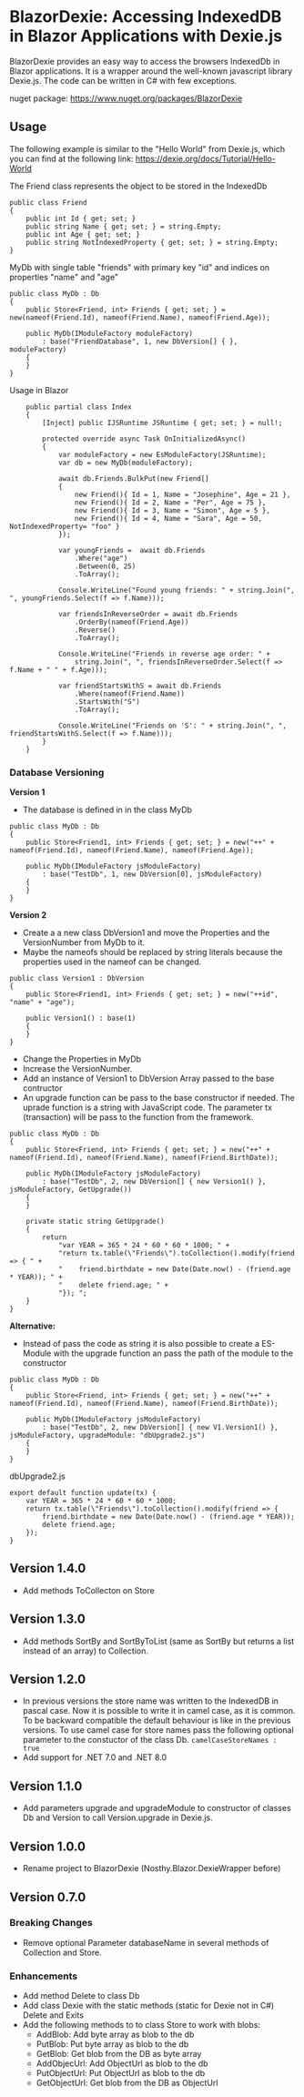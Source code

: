 # BlazorDexie: Accessing IndexedDB in Blazor Applications with Dexie.js 

BlazorDexie provides an easy way to access the browsers IndexedDb in Blazor applications. It is a wrapper around the well-known javascript library Dexie.js. The code can be written in C# with few exceptions.

nuget package: https://www.nuget.org/packages/BlazorDexie

## Usage

The following example is similar to the "Hello World" from Dexie.js, which you can find at the following link: https://dexie.org/docs/Tutorial/Hello-World 

The Friend class represents the object to be stored in the IndexedDb
```
public class Friend
{
    public int Id { get; set; }
    public string Name { get; set; } = string.Empty;
    public int Age { get; set; }
    public string NotIndexedProperty { get; set; } = string.Empty;
}
```
MyDb with single table "friends" with primary key "id" and
indices on properties "name" and "age"
```
public class MyDb : Db
{
    public Store<Friend, int> Friends { get; set; } = new(nameof(Friend.Id), nameof(Friend.Name), nameof(Friend.Age));

    public MyDb(IModuleFactory moduleFactory)
        : base("FriendDatabase", 1, new DbVersion[] { }, moduleFactory)
    {
    }
}
```
Usage in Blazor
```
    public partial class Index
    {
        [Inject] public IJSRuntime JSRuntime { get; set; } = null!;

        protected override async Task OnInitializedAsync()
        {
            var moduleFactory = new EsModuleFactory(JSRuntime);
            var db = new MyDb(moduleFactory);

            await db.Friends.BulkPut(new Friend[]
            {
                new Friend(){ Id = 1, Name = "Josephine", Age = 21 },
                new Friend(){ Id = 2, Name = "Per", Age = 75 },
                new Friend(){ Id = 3, Name = "Simon", Age = 5 },
                new Friend(){ Id = 4, Name = "Sara", Age = 50, NotIndexedProperty= "foo" }
            });

            var youngFriends =  await db.Friends
                .Where("age")
                .Between(0, 25)
                .ToArray();

            Console.WriteLine("Found young friends: " + string.Join(", ", youngFriends.Select(f => f.Name)));

            var friendsInReverseOrder = await db.Friends
                .OrderBy(nameof(Friend.Age))
                .Reverse()
                .ToArray();

            Console.WriteLine("Friends in reverse age order: " + 
                string.Join(", ", friendsInReverseOrder.Select(f => f.Name + " " + f.Age)));

            var friendStartsWithS = await db.Friends
                .Where(nameof(Friend.Name))
                .StartsWith("S")
                .ToArray();
            
            Console.WriteLine("Friends on 'S': " + string.Join(", ", friendStartsWithS.Select(f => f.Name)));
        }
    }
```
### Database Versioning

**Version 1**

- The database is defined in in the class MyDb

```
public class MyDb : Db
{
    public Store<Friend1, int> Friends { get; set; } = new("++" + nameof(Friend.Id), nameof(Friend.Name), nameof(Friend.Age));

    public MyDb(IModuleFactory jsModuleFactory)
        : base("TestDb", 1, new DbVersion[0], jsModuleFactory)
    {
    }
}
```

**Version 2**

- Create a a new class DbVersion1 and move the Properties and the VersionNumber from MyDb to it.
- Maybe the nameofs should be replaced by string literals because the properties used in the nameof can be changed.

```
public class Version1 : DbVersion
{
    public Store<Friend1, int> Friends { get; set; } = new("++id", "name" + "age");

    public Version1() : base(1)
    {
    }
}
```
- Change the Properties in MyDb
- Increase the VersionNumber.
- Add an instance of Version1 to DbVersion Array passed to the base contructor
- An upgrade function can be pass to the base constructor if needed. The uprade function is a string with JavaScript code. The parameter tx (transaction) will be pass to the function from the framework.

```
public class MyDb : Db
{
    public Store<Friend, int> Friends { get; set; } = new("++" + nameof(Friend.Id), nameof(Friend.Name), nameof(Friend.BirthDate));

    public MyDb(IModuleFactory jsModuleFactory)
        : base("TestDb", 2, new DbVersion[] { new Version1() }, jsModuleFactory, GetUpgrade())
    {
    }

    private static string GetUpgrade()
    {
        return
            "var YEAR = 365 * 24 * 60 * 60 * 1000; " +
            "return tx.table(\"Friends\").toCollection().modify(friend => { " +
            "    friend.birthdate = new Date(Date.now() - (friend.age * YEAR)); " +
            "    delete friend.age; " +
            "}); ";
    }
}
```
**Alternative:**

- Instead of pass the code as string it is also possible to create a ES-Module with the upgrade function an pass the path of the module to the constructor

```
public class MyDb : Db
{
    public Store<Friend, int> Friends { get; set; } = new("++" + nameof(Friend.Id), nameof(Friend.Name), nameof(Friend.BirthDate));

    public MyDb(IModuleFactory jsModuleFactory)
        : base("TestDb", 2, new DbVersion[] { new V1.Version1() }, jsModuleFactory, upgradeModule: "dbUpgrade2.js")
    {
    }
}
```
dbUpgrade2.js
```
export default function update(tx) {
    var YEAR = 365 * 24 * 60 * 60 * 1000; 
    return tx.table(\"Friends\").toCollection().modify(friend => { 
        friend.birthdate = new Date(Date.now() - (friend.age * YEAR)); 
        delete friend.age; 
    });
}
```
## Version 1.4.0
- Add methods ToCollecton on Store

## Version 1.3.0
- Add methods SortBy and SortByToList (same as SortBy but returns a list instead of an array) to Collection.

## Version 1.2.0
- In previous versions the store name was written to the IndexedDB in pascal case. Now it is possible to write it in camel case, as it is common. To be backward compatible the default behaviour is like in the previous versions. To use camel case for store names pass the following optional parameter to the constuctor of the class Db.
```camelCaseStoreNames : true```
- Add support for .NET 7.0 and .NET 8.0

## Version 1.1.0
- Add parameters upgrade and upgradeModule to constructor of classes Db and Version to call Version.upgrade in Dexie.js.

## Version 1.0.0 

- Rename project to BlazorDexie (Nosthy.Blazor.DexieWrapper before)

## Version 0.7.0

### Breaking Changes

- Remove optional Parameter databaseName in several methods of Collection and Store. 

### Enhancements

- Add method Delete to class Db
- Add class Dexie with the static methods (static for Dexie not in C#) Delete and Exits
- Add the following methods to to class Store to work with blobs:
   - AddBlob: Add byte array as blob to the db
   - PutBlob: Put byte array as blob to the db
   - GetBlob: Get blob from the DB as byte array
   - AddObjecUrl:  Add ObjectUrl as blob to the db
   - PutObjectUrl: Put ObjectUrl as blob to the db
   - GetObjectUrl: Get blob from the DB as ObjectUrl
    
